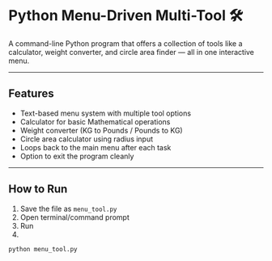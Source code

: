 # Python Menu-Driven Multi-Tool 🛠️

A command-line Python program that offers a collection of tools like a calculator, weight converter, and circle area finder — all in one interactive menu.

---

## Features

- Text-based menu system with multiple tool options
- Calculator for basic Mathematical operations 
- Weight converter (KG to Pounds / Pounds to KG)
- Circle area calculator using radius input
- Loops back to the main menu after each task
- Option to exit the program cleanly

---

## How to Run

1. Save the file as `menu_tool.py`
2. Open terminal/command prompt
3. Run
4. 
```bash
python menu_tool.py
